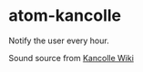 # atom-kancolle

Notify the user every hour.

Sound source from [Kancolle Wiki](http://kancolle.wikia.com/)
